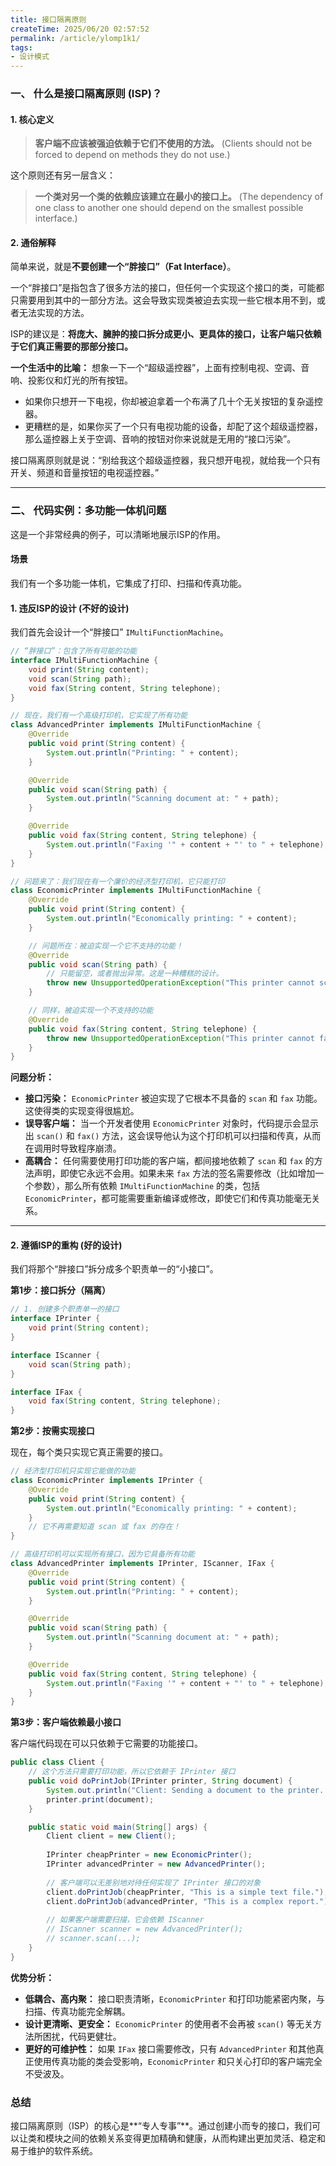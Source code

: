 ```yaml
---
title: 接口隔离原则
createTime: 2025/06/20 02:57:52
permalink: /article/ylomp1k1/
tags:
- 设计模式
---
```



### 一、 什么是接口隔离原则 (ISP)？

#### 1. 核心定义

> **客户端不应该被强迫依赖于它们不使用的方法。**
> (Clients should not be forced to depend on methods they do not use.)

这个原则还有另一层含义：

> **一个类对另一个类的依赖应该建立在最小的接口上。**
> (The dependency of one class to another one should depend on the smallest possible interface.)

#### 2. 通俗解释

简单来说，就是**不要创建一个“胖接口”（Fat Interface）**。

一个“胖接口”是指包含了很多方法的接口，但任何一个实现这个接口的类，可能都只需要用到其中的一部分方法。这会导致实现类被迫去实现一些它根本用不到，或者无法实现的方法。

ISP的建议是：**将庞大、臃肿的接口拆分成更小、更具体的接口，让客户端只依赖于它们真正需要的那部分接口。**

**一个生活中的比喻：**
想象一下一个“超级遥控器”，上面有控制电视、空调、音响、投影仪和灯光的所有按钮。
*   如果你只想开一下电视，你却被迫拿着一个布满了几十个无关按钮的复杂遥控器。
*   更糟糕的是，如果你买了一个只有电视功能的设备，却配了这个超级遥控器，那么遥控器上关于空调、音响的按钮对你来说就是无用的“接口污染”。

接口隔离原则就是说：“别给我这个超级遥控器，我只想开电视，就给我一个只有开关、频道和音量按钮的电视遥控器。”

---

### 二、 代码实例：多功能一体机问题

这是一个非常经典的例子，可以清晰地展示ISP的作用。

#### 场景
我们有一个多功能一体机，它集成了打印、扫描和传真功能。

#### 1. 违反ISP的设计 (不好的设计)

我们首先会设计一个“胖接口” `IMultiFunctionMachine`。

```java
// “胖接口”：包含了所有可能的功能
interface IMultiFunctionMachine {
    void print(String content);
    void scan(String path);
    void fax(String content, String telephone);
}

// 现在，我们有一个高级打印机，它实现了所有功能
class AdvancedPrinter implements IMultiFunctionMachine {
    @Override
    public void print(String content) {
        System.out.println("Printing: " + content);
    }

    @Override
    public void scan(String path) {
        System.out.println("Scanning document at: " + path);
    }

    @Override
    public void fax(String content, String telephone) {
        System.out.println("Faxing '" + content + "' to " + telephone);
    }
}

// 问题来了：我们现在有一个廉价的经济型打印机，它只能打印
class EconomicPrinter implements IMultiFunctionMachine {
    @Override
    public void print(String content) {
        System.out.println("Economically printing: " + content);
    }

    // 问题所在：被迫实现一个它不支持的功能！
    @Override
    public void scan(String path) {
        // 只能留空，或者抛出异常。这是一种糟糕的设计。
        throw new UnsupportedOperationException("This printer cannot scan.");
    }

    // 同样，被迫实现一个不支持的功能
    @Override
    public void fax(String content, String telephone) {
        throw new UnsupportedOperationException("This printer cannot fax.");
    }
}
```

**问题分析：**

*   **接口污染：** `EconomicPrinter` 被迫实现了它根本不具备的 `scan` 和 `fax` 功能。这使得类的实现变得很尴尬。
*   **误导客户端：** 当一个开发者使用 `EconomicPrinter` 对象时，代码提示会显示出 `scan()` 和 `fax()` 方法，这会误导他认为这个打印机可以扫描和传真，从而在调用时导致程序崩溃。
*   **高耦合：** 任何需要使用打印功能的客户端，都间接地依赖了 `scan` 和 `fax` 的方法声明，即使它永远不会用。如果未来 `fax` 方法的签名需要修改（比如增加一个参数），那么所有依赖 `IMultiFunctionMachine` 的类，包括 `EconomicPrinter`，都可能需要重新编译或修改，即使它们和传真功能毫无关系。

---

#### 2. 遵循ISP的重构 (好的设计)

我们将那个“胖接口”拆分成多个职责单一的“小接口”。

**第1步：接口拆分（隔离）**

```java
// 1. 创建多个职责单一的接口
interface IPrinter {
    void print(String content);
}

interface IScanner {
    void scan(String path);
}

interface IFax {
    void fax(String content, String telephone);
}
```

**第2步：按需实现接口**

现在，每个类只实现它真正需要的接口。

```java
// 经济型打印机只实现它能做的功能
class EconomicPrinter implements IPrinter {
    @Override
    public void print(String content) {
        System.out.println("Economically printing: " + content);
    }
    // 它不再需要知道 scan 或 fax 的存在！
}

// 高级打印机可以实现所有接口，因为它具备所有功能
class AdvancedPrinter implements IPrinter, IScanner, IFax {
    @Override
    public void print(String content) {
        System.out.println("Printing: " + content);
    }

    @Override
    public void scan(String path) {
        System.out.println("Scanning document at: " + path);
    }

    @Override
    public void fax(String content, String telephone) {
        System.out.println("Faxing '" + content + "' to " + telephone);
    }
}
```

**第3步：客户端依赖最小接口**

客户端代码现在可以只依赖于它需要的功能接口。

```java
public class Client {
    // 这个方法只需要打印功能，所以它依赖于 IPrinter 接口
    public void doPrintJob(IPrinter printer, String document) {
        System.out.println("Client: Sending a document to the printer...");
        printer.print(document);
    }

    public static void main(String[] args) {
        Client client = new Client();
        
        IPrinter cheapPrinter = new EconomicPrinter();
        IPrinter advancedPrinter = new AdvancedPrinter();
        
        // 客户端可以无差别地对待任何实现了 IPrinter 接口的对象
        client.doPrintJob(cheapPrinter, "This is a simple text file.");
        client.doPrintJob(advancedPrinter, "This is a complex report.");
        
        // 如果客户端需要扫描，它会依赖 IScanner
        // IScanner scanner = new AdvancedPrinter();
        // scanner.scan(...);
    }
}
```

**优势分析：**

*   **低耦合、高内聚：** 接口职责清晰，`EconomicPrinter` 和打印功能紧密内聚，与扫描、传真功能完全解耦。
*   **设计更清晰、更安全：** `EconomicPrinter` 的使用者不会再被 `scan()` 等无关方法所困扰，代码更健壮。
*   **更好的可维护性：** 如果 `IFax` 接口需要修改，只有 `AdvancedPrinter` 和其他真正使用传真功能的类会受影响，`EconomicPrinter` 和只关心打印的客户端完全不受波及。

### 总结

接口隔离原则（ISP）的核心是**“专人专事”**。通过创建小而专的接口，我们可以让类和模块之间的依赖关系变得更加精确和健康，从而构建出更加灵活、稳定和易于维护的软件系统。